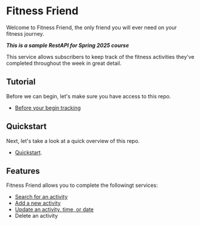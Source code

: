 # Fitness Friend

Welcome to Fitness Friend, the only friend you will ever need on your fitness journey. 

***This is a sample RestAPI for Spring 2025 course***

This service allows subscribers to keep track of the fitness activities they've completed throughout the week in great detail.

## Tutorial

Before we can begin, let's make sure you have access to this repo.
 
- [Before your begin tracking](tutorials/before-you-begin-tracking.md)

## Quickstart

Next, let's take a look at a quick overview of this repo.
  
- [Quickstart](tutorials/quickstart.md).

## Features

Fitness Friend allows you to complete the followingt services: 

- [Search for an activity](api/get-activites.md)
- [Add a new activity](api/add-a-new-activity.md)
- [Update an activity, time, or date](api/add-a-new-activity.md)
- Delete an activity
